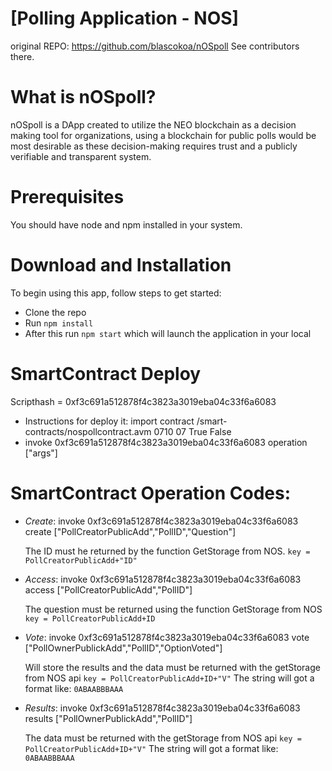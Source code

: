 # [Polling Application - NOS]

original REPO: https://github.com/blascokoa/nOSpoll
See contributors there.

# What is nOSpoll?
nOSpoll is a DApp created to utilize the NEO blockchain as a decision making tool for organizations, using a blockchain for public polls would be most desirable as these decision-making requires trust and a publicly verifiable and transparent system. 


# Prerequisites
You should have node and npm installed in your system.


# Download and Installation

To begin using this app, follow steps to get started:
* Clone the repo
* Run `npm install`
* After this run `npm start` which will launch the application in your local

# SmartContract Deploy

Scripthash = 0xf3c691a512878f4c3823a3019eba04c33f6a6083

* Instructions for deploy it:  import contract /smart-contracts/nospollcontract.avm 0710 07 True False
* invoke 0xf3c691a512878f4c3823a3019eba04c33f6a6083 operation ["args"]

# SmartContract Operation Codes:
  
  * *Create*: invoke 0xf3c691a512878f4c3823a3019eba04c33f6a6083 create ["PollCreatorPublicAdd","PollID","Question"]

    The ID must he returned by the function GetStorage from NOS. `key = PollCreatorPublicAdd+"ID"`
    
  * *Access*: invoke 0xf3c691a512878f4c3823a3019eba04c33f6a6083 access ["PollCreatorPublicAdd","PollID"]

    The question must be returned using the function GetStorage from NOS `key = PollCreatorPublicAdd+ID`
    
  * *Vote*: invoke 0xf3c691a512878f4c3823a3019eba04c33f6a6083 vote ["PollOwnerPublickAdd","PollID","OptionVoted"]

    Will store the results and the data must be returned with the getStorage from NOS api `key = PollCreatorPublicAdd+ID+"V"` The string will got a format like:  `0ABAABBBAAA` 
      
  * *Results*: invoke 0xf3c691a512878f4c3823a3019eba04c33f6a6083 results ["PollOwnerPublickAdd","PollID"]

    The data must be returned with the getStorage from NOS api `key = PollCreatorPublicAdd+ID+"V"` The string will got a format like:  `0ABAABBBAAA`
    


